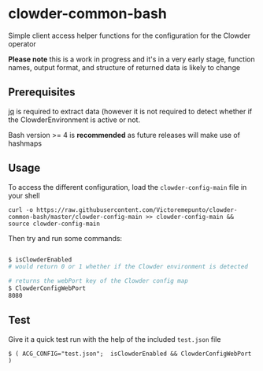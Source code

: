 clowder-common-bash
===================

Simple client access helper functions for the configuration for the Clowder operator

**Please note** this is a work in progress and it's in a very early stage, function names, output format, and structure of returned data is likely to change

Prerequisites
-------------

[jq](https://stedolan.github.io/jq) is required to extract data (however it is not required to detect whether if the ClowderEnvironment is active or not.

Bash version >= 4 is **recommended** as future releases will make use of hashmaps

Usage
-----

To access the different configuration, load the `clowder-config-main` file in your shell

```
curl -o https://raw.githubusercontent.com/Victoremepunto/clowder-common-bash/master/clowder-config-main >> clowder-config-main && source clowder-config-main
```

Then try and run some commands:

```bash

$ isClowderEnabled
# would return 0 or 1 whether if the Clowder environment is detected

# returns the webPort key of the Clowder config map
$ ClowderConfigWebPort
8080
```

Test
----

Give it a quick test run with the help of the included `test.json` file

```
$ ( ACG_CONFIG="test.json";  isClowderEnabled && ClowderConfigWebPort )

```

